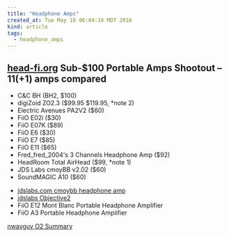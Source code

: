 ```yaml
---
title: "Headphone Amps"
created_at: Tue May 10 06:04:16 MDT 2016
kind: article
tags:
  - headphone_amps
---
```


## <a href="http://www.head-fi.org/t/596482/the-sub-100-portable-amps-shootout-11-1-amps-compared" target="_blank">head-fi.org</a> Sub-$100 Portable Amps Shootout – 11(+1) amps compared 

<ul>
<li>C&C BH (BH2, $100)</li>
<li>digiZoid ZO2.3 ($99.95 $119.95, *note 2)</li>
<li>Electric Avenues PA2V2 ($60)</li>
<li>FiiO E02i ($30)</li>
<li>FiiO E07K ($89)</li>
<li>FiiO E6 ($30)</li>
<li>FiiO E7 ($85)</li>
<li>FiiO E11 ($65)</li>
<li>Fred_fred_2004's 3 Channels Headphone Amp ($92)</li>
<li>HeadRoom Total AirHead ($99, *note 1)</li>
<li>JDS Labs cmoyBB v2.02 ($60)</li>
<li>SoundMAGIC A10 ($60)</li>
</ul>


<ul>
  <li><a href="https://www.jdslabs.com/products/1/cmoybb-v2-03-headphone-amplifier/" target="_blank">jdslabs.com cmoybb headphone amp</a></li>
  <li><a href="https://www.jdslabs.com/products/35/objective2-headphone-amplifier/" target="_blank">jdslabs Objective2</a></li>
  <li>FiiO E12 Mont Blanc Portable Headphone Amplifier</li>
  <li>FiiO A3 Portable Headphone Amplifier</li>
</ul>
 
<a href="http://nwavguy.blogspot.com/2011/08/o2-summary.html" target="_blank">nwavguy O2 Summary</a>


<!--
html boilerplate
<a href="" target="_blank"></a>
<img src="" width="400px">
<ul>
  <li></li>
</ul>
<pre>
</pre>
<pre><code>
</code></pre>
-->
